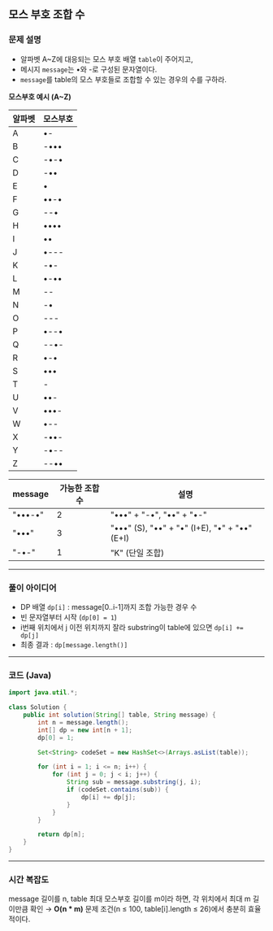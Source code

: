 ## 모스 부호 조합 수

### 문제 설명
- 알파벳 A~Z에 대응되는 모스 부호 배열 `table`이 주어지고,  
- 메시지 `message`는 •와 -로 구성된 문자열이다.  
- `message`를 table의 모스 부호들로 조합할 수 있는 경우의 수를 구하라.
  
**모스부호 예시 (A~Z)**

| 알파벳 | 모스부호 |
|--------|----------|
| A      | •-       |
| B      | -•••     |
| C      | -•-•     |
| D      | -••      |
| E      | •        |
| F      | ••-•     |
| G      | --•      |
| H      | ••••     |
| I      | ••       |
| J      | •---     |
| K      | -•-      |
| L      | •-••     |
| M      | --       |
| N      | -•       |
| O      | ---      |
| P      | •--•     |
| Q      | --•-     |
| R      | •-•      |
| S      | •••      |
| T      | -        |
| U      | ••-      |
| V      | •••-     |
| W      | •--      |
| X      | -••-     |
| Y      | -•--     |
| Z      | --••     |

| message | 가능한 조합 수 | 설명                                            |
| ------- | -------- | --------------------------------------------- |
| "•••-•" | 2        | "•••" + "-•", "••" + "•-"                     |
| "•••"   | 3        | "•••" (S), "••" + "•" (I+E), "•" + "••" (E+I) |
| "-•-"   | 1        | "K" (단일 조합)                                   |

---

### 풀이 아이디어
- DP 배열 `dp[i]` : message[0..i-1]까지 조합 가능한 경우 수  
- 빈 문자열부터 시작 (`dp[0] = 1`)  
- i번째 위치에서 j 이전 위치까지 잘라 substring이 table에 있으면 `dp[i] += dp[j]`  
- 최종 결과 : `dp[message.length()]`

---

### 코드 (Java)
```java
import java.util.*;

class Solution {
    public int solution(String[] table, String message) {
        int n = message.length();
        int[] dp = new int[n + 1];
        dp[0] = 1;

        Set<String> codeSet = new HashSet<>(Arrays.asList(table));

        for (int i = 1; i <= n; i++) {
            for (int j = 0; j < i; j++) {
                String sub = message.substring(j, i);
                if (codeSet.contains(sub)) {
                    dp[i] += dp[j];
                }
            }
        }

        return dp[n];
    }
}
````

---

### 시간 복잡도

message 길이를 n, table 최대 모스부호 길이를 m이라 하면,
각 위치에서 최대 m 길이만큼 확인 → **O(n \* m)**
문제 조건(n ≤ 100, table\[i].length ≤ 26)에서 충분히 효율적이다.
